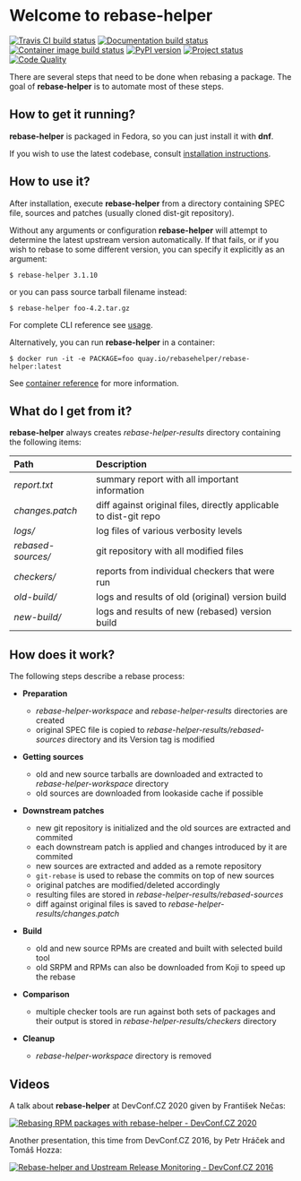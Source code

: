 # Welcome to rebase-helper

[![Travis CI build status](https://travis-ci.org/rebase-helper/rebase-helper.svg?branch=master)](https://travis-ci.org/rebase-helper/rebase-helper) [![Documentation build status](https://readthedocs.org/projects/rebase-helper/badge/?version=latest)](https://readthedocs.org/projects/rebase-helper) [![Container image build status](https://quay.io/repository/rebasehelper/rebase-helper/status)](https://quay.io/repository/rebasehelper/rebase-helper) [![PyPI version](https://img.shields.io/pypi/v/rebasehelper.svg)](https://pypi.org/project/rebasehelper) [![Project status](https://img.shields.io/pypi/status/rebasehelper.svg)](https://pypi.org/project/rebasehelper) [![Code Quality](https://api.codacy.com/project/badge/Grade/af059c941cd94f7aa557c3ae7ce75bb8)](https://www.codacy.com/app/rebase-helper/rebase-helper)

There are several steps that need to be done when rebasing a package. The goal of **rebase-helper** is to automate most of these steps.

## How to get it running?

**rebase-helper** is packaged in Fedora, so you can just install it with **dnf**.

If you wish to use the latest codebase, consult [installation instructions](https://rebase-helper.readthedocs.io/en/latest/user_guide/installation.html).

## How to use it?

After installation, execute **rebase-helper** from a directory containing SPEC file, sources and patches (usually cloned dist-git repository).

Without any arguments or configuration **rebase-helper** will attempt to determine the latest upstream version automatically.
If that fails, or if you wish to rebase to some different version, you can specify it explicitly as an argument:

`$ rebase-helper 3.1.10`

or you can pass source tarball filename instead:

`$ rebase-helper foo-4.2.tar.gz`

For complete CLI reference see [usage](https://rebase-helper.readthedocs.io/en/latest/user_guide/usage.html).

Alternatively, you can run **rebase-helper** in a container:

`$ docker run -it -e PACKAGE=foo quay.io/rebasehelper/rebase-helper:latest`

See [container reference](https://rebase-helper.readthedocs.io/en/latest/user_guide/rebasing_in_container.html) for more information.

## What do I get from it?

**rebase-helper** always creates *rebase-helper-results* directory containing the following items:

| Path                  | Description                                                       |
|:--------------------- |:----------------------------------------------------------------- |
| *report.txt*          | summary report with all important information                     |
| *changes.patch*       | diff against original files, directly applicable to dist-git repo |
| *logs/*               | log files of various verbosity levels                             |
| *rebased-sources/*    | git repository with all modified files                            |
| *checkers/*           | reports from individual checkers that were run                    |
| *old-build/*          | logs and results of old (original) version build                  |
| *new-build/*          | logs and results of new (rebased) version build                   |

## How does it work?

The following steps describe a rebase process:

- **Preparation**

    - *rebase-helper-workspace* and *rebase-helper-results* directories are created
    - original SPEC file is copied to *rebase-helper-results/rebased-sources* directory and its Version tag is modified


- **Getting sources**

    - old and new source tarballs are downloaded and extracted to *rebase-helper-workspace* directory
    - old sources are downloaded from lookaside cache if possible


- **Downstream patches**

    - new git repository is initialized and the old sources are extracted and commited
    - each downstream patch is applied and changes introduced by it are commited
    - new sources are extracted and added as a remote repository
    - `git-rebase` is used to rebase the commits on top of new sources
    - original patches are modified/deleted accordingly
    - resulting files are stored in *rebase-helper-results/rebased-sources*
    - diff against original files is saved to *rebase-helper-results/changes.patch*


- **Build**

    - old and new source RPMs are created and built with selected build tool
    - old SRPM and RPMs can also be downloaded from Koji to speed up the rebase


- **Comparison**

    - multiple checker tools are run against both sets of packages and their output is stored in *rebase-helper-results/checkers* directory


- **Cleanup**

    - *rebase-helper-workspace* directory is removed

## Videos

A talk about **rebase-helper** at DevConf.CZ 2020 given by František Nečas:

[![Rebasing RPM packages with rebase-helper - DevConf.CZ 2020](https://img.youtube.com/vi/xI6edOXqk8U/0.jpg)](https://www.youtube.com/watch?v=xI6edOXqk8U)

Another presentation, this time from DevConf.CZ 2016, by Petr Hráček and Tomáš Hozza:

[![Rebase-helper and Upstream Release Monitoring - DevConf.CZ 2016](https://img.youtube.com/vi/Y-5Qiwaujd8/0.jpg)](https://www.youtube.com/watch?v=Y-5Qiwaujd8)
